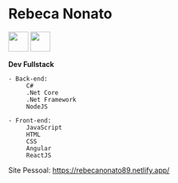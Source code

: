 # Rebeca Nonato
[<img src="https://user-images.githubusercontent.com/38442994/87181740-37da1980-c2b9-11ea-9e88-c0cf7b4800ed.png" width="40" >](https://api.whatsapp.com/send?phone=5531994298913)        [<img src="https://user-images.githubusercontent.com/38442994/87181742-3872b000-c2b9-11ea-9aca-c3851c4ac557.png" width="40" >](https://www.linkedin.com/in/rebecanonato89/)

 **Dev Fullstack**

```
- Back-end: 
     C# 
     .Net Core
     .Net Framework
     NodeJS
```
```
- Front-end:
     JavaScript
     HTML
     CSS
     Angular
     ReactJS
```


Site Pessoal: https://rebecanonato89.netlify.app/
